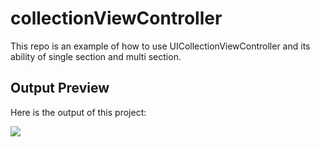 # collectionViewController
This repo is an example of how to use UICollectionViewController and its ability of single section and multi section.

## Output Preview
Here is the output of this project:

![](http://luthfifr.com/buku_ios_101/gif/collectionViewController/collectionViewController.gif)
